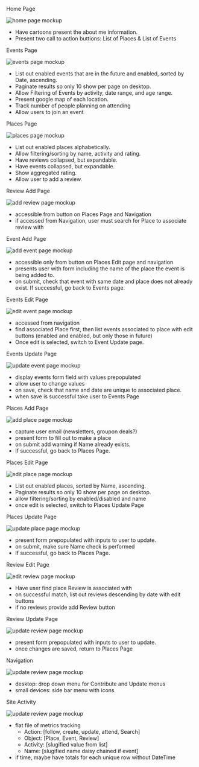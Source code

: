 Home Page

![home page mockup](readme/Home.png)

- Have cartoons present the about me information.
- Present two call to action buttions: List of Places & List of Events

Events Page 

![events page mockup](readme/Events.png)

- List out enabled events that are in the future and enabled, sorted by Date, ascending.
- Paginate results so only 10 show per page on desktop. 
- Allow Filtering of Events by activity, date range, and age range.
- Present google map of each location. 
- Track number of people planning on attending
- Allow users to join an event

Places Page

![places page mockup](readme/Places.png)

- List out enabled places alphabetically.
- Allow filtering/sorting by name, activity and rating. 
- Have reviews collapsed, but expandable.
- Have events collapsed, but expandable.
- Show aggregated rating.
- Allow user to add a review.

Review Add Page

![add review page mockup](readme/Add%20Review.png)

- accessible from button on Places Page and Navigation
- if accessed from Navigation, user must search for Place to associate review with

Event Add Page

![add event page mockup](readme/Add%20Event.png)

 - accessible only from button on Places Edit page and navigation
 - presents user with form including the name of the place the event is being added to. 
 - on submit, check that event with same date and place does not already exist. If successful, go back to Events page.
 
Events Edit Page 

![edit event page mockup](readme/Edit%20Event.png)

- accessed from navigation
- find associated Place first, then list events associated to place with edit buttons (enabled and enabled, but only those in future)
- Once edit is selected, switch to Event Update page. 

Events Update Page 

![update event page mockup](readme/Update%20Event.png)

- display events form field with values prepopulated
- allow user to change values
- on save, check that name and date are unique to associated place.
- when save is successful take user to Events Page

Places Add Page 

![add place page mockup](readme/Add%20Place.png)
- capture user email (newsletters, groupon deals?)
- present form to fill out to make a place
- on submit add warning if Name already exists. 
- If successful, go back to Places Page.

Places Edit Page 

![edit place page mockup](readme/Edit%20Place.png)

- List out enabled places, sorted by Name, ascending.
- Paginate results so only 10 show per page on desktop. 
- allow filtering/sorting by enabled/disabled and name
- once edit is selected, switch to Places Update Page 

Places Update Page 

![update place page mockup](readme/Edit%20Place.png)

- present form prepopulated with inputs to user to update.
- on submit, make sure Name check is performed
- If successful, go back to Places Page.

Review Edit Page 

![edit review page mockup](readme/Edit%20Review.png)

- Have user find place Review is associated with
- on successful match, list out reviews descending by date with edit buttons
- if no reviews provide add Review button

Review Update Page 

![update review page mockup](readme/Update%20Review.png)

- present form prepopulated with inputs to user to update.
- once changes are saved, return to Places Page

Navigation

![update review page mockup](readme/Navigation.png)

- desktop: drop down menu for Contribute and Update menus
- small devices: side bar menu with icons

Site Activity

![update review page mockup](readme/Navigation.png)

- flat file of metrics tracking
   - Action: [follow, create, update, attend, Search]
   - Object: [Place, Event, Review]
   - Activity: [slugified value from list]
   - Name: [slugified name daisy chained if event]
- if time, maybe have totals for each unique row without DateTime
